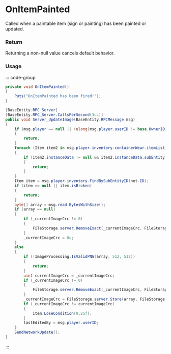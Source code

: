 # OnItemPainted
<Badge type="info" text="Item"/><Badge type="danger" text="Carbon Compatible"/><Badge type="warning" text="Oxide Compatible"/>
Called when a paintable item (sign or painting) has been painted or updated.

### Return
Returning a non-null value cancels default behavior.

### Usage
::: code-group
```csharp [Example]
private void OnItemPainted()
{
	Puts("OnItemPainted has been fired!");
}
```
```csharp [Source — Assembly-CSharp @ PaintedItemStorageEntity]
[BaseEntity.RPC_Server]
[BaseEntity.RPC_Server.CallsPerSecond(3uL)]
public void Server_UpdateImage(BaseEntity.RPCMessage msg)
{
	if (msg.player == null || (ulong)msg.player.userID != base.OwnerID)
	{
		return;
	}
	foreach (Item item2 in msg.player.inventory.containerWear.itemList)
	{
		if (item2.instanceData != null && item2.instanceData.subEntity == net.ID)
		{
			return;
		}
	}
	Item item = msg.player.inventory.FindBySubEntityID(net.ID);
	if (item == null || item.isBroken)
	{
		return;
	}
	byte[] array = msg.read.BytesWithSize();
	if (array == null)
	{
		if (_currentImageCrc != 0)
		{
			FileStorage.server.RemoveExact(_currentImageCrc, FileStorage.Type.png, net.ID, 0u);
		}
		_currentImageCrc = 0u;
	}
	else
	{
		if (!ImageProcessing.IsValidPNG(array, 512, 512))
		{
			return;
		}
		uint currentImageCrc = _currentImageCrc;
		if (_currentImageCrc != 0)
		{
			FileStorage.server.RemoveExact(_currentImageCrc, FileStorage.Type.png, net.ID, 0u);
		}
		_currentImageCrc = FileStorage.server.Store(array, FileStorage.Type.png, net.ID);
		if (_currentImageCrc != currentImageCrc)
		{
			item.LoseCondition(0.25f);
		}
		lastEditedBy = msg.player.userID;
	}
	SendNetworkUpdate();
}

```
:::
